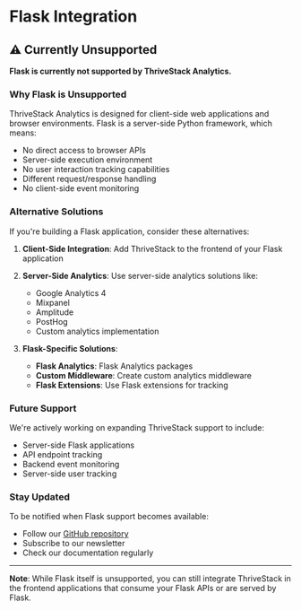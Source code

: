 # Flask Integration

## ⚠️ Currently Unsupported

**Flask is currently not supported by ThriveStack Analytics.**

### Why Flask is Unsupported

ThriveStack Analytics is designed for client-side web applications and browser environments. Flask is a server-side Python framework, which means:

- No direct access to browser APIs
- Server-side execution environment
- No user interaction tracking capabilities
- Different request/response handling
- No client-side event monitoring

### Alternative Solutions

If you're building a Flask application, consider these alternatives:

1. **Client-Side Integration**: Add ThriveStack to the frontend of your Flask application
2. **Server-Side Analytics**: Use server-side analytics solutions like:
   - Google Analytics 4
   - Mixpanel
   - Amplitude
   - PostHog
   - Custom analytics implementation

3. **Flask-Specific Solutions**:
   - **Flask Analytics**: Flask Analytics packages
   - **Custom Middleware**: Create custom analytics middleware
   - **Flask Extensions**: Use Flask extensions for tracking

### Future Support

We're actively working on expanding ThriveStack support to include:
- Server-side Flask applications
- API endpoint tracking
- Backend event monitoring
- Server-side user tracking

### Stay Updated

To be notified when Flask support becomes available:
- Follow our [GitHub repository](https://github.com/Thrivestack-public)
- Subscribe to our newsletter
- Check our documentation regularly

---

**Note**: While Flask itself is unsupported, you can still integrate ThriveStack in the frontend applications that consume your Flask APIs or are served by Flask. 